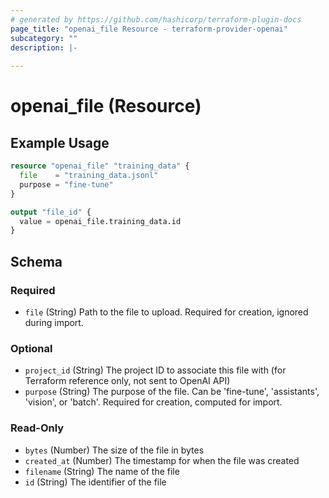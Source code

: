 ```yaml
---
# generated by https://github.com/hashicorp/terraform-plugin-docs
page_title: "openai_file Resource - terraform-provider-openai"
subcategory: ""
description: |-
  
---
```


# openai_file (Resource)



## Example Usage

```terraform
resource "openai_file" "training_data" {
  file    = "training_data.jsonl"
  purpose = "fine-tune"
}

output "file_id" {
  value = openai_file.training_data.id
}
```

<!-- schema generated by tfplugindocs -->
## Schema

### Required

- `file` (String) Path to the file to upload. Required for creation, ignored during import.

### Optional

- `project_id` (String) The project ID to associate this file with (for Terraform reference only, not sent to OpenAI API)
- `purpose` (String) The purpose of the file. Can be 'fine-tune', 'assistants', 'vision', or 'batch'. Required for creation, computed for import.

### Read-Only

- `bytes` (Number) The size of the file in bytes
- `created_at` (Number) The timestamp for when the file was created
- `filename` (String) The name of the file
- `id` (String) The identifier of the file
